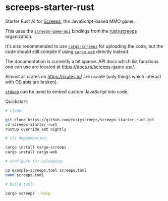 # screeps-starter-rust

Starter Rust AI for [Screeps][screeps], the JavaScript-based MMO game.

This uses the [`screeps-game-api`] bindings from the [rustyscreeps] organization.

It's also recommended to use [`cargo-screeps`] for uploading the code, but the code should still
compile if using [`cargo-web`] directly instead.

The documentation is currently a bit sparse. API docs which list functions one
can use are located at https://docs.rs/screeps-game-api/.

Almost all crates on https://crates.io/ are usable (only things which interact with OS
apis are broken).

[`stdweb`](https://crates.io/crates/stdweb) can be used to embed custom JavaScript
into code.

Quickstart:

```sh
# clone:

git clone https://github.com/rustyscreeps/screeps-starter-rust.git
cd screeps-starter-rust
rustup override set nightly

# cli dependencies:

cargo install cargo-screeps
cargo install cargo-web

# configure for uploading:

cp example-screeps.toml screeps.toml
nano screeps.toml

# build tool:

cargo screeps --help
```

[screeps]: https://screeps.com/
[`stdweb`]: https://github.com/koute/stdweb
[`cargo-web`]: https://github.com/koute/cargo-web
[`cargo-screeps`]: https://github.com/rustyscreeps/cargo-screeps/
[`screeps-game-api`]: https://github.com/rustyscreeps/screeps-game-api/
[rustyscreeps]: https://github.com/rustyscreeps/
